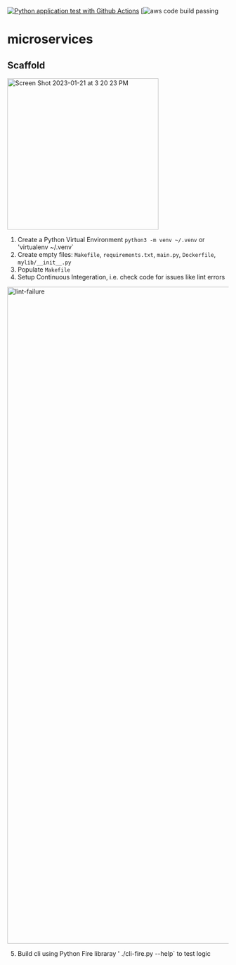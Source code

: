 [![Python application test with Github Actions](https://github.com/phoebe20200523/microservices/actions/workflows/devops.yml/badge.svg)](https://github.com/phoebe20200523/microservices/actions/workflows/devops.yml)
[![aws code build passing](https://codebuild.us-east-1.amazonaws.com/badges?uuid=eyJlbmNyeXB0ZWREYXRhIjoiNTBzTkRqd3FvL2dpQ3hsTHBvaE41N2c0TUN4UGt0dEFZR0dSK3B1RnBVU1N4OVRRWmRYV01ZRGVWSFMrdWlvbkhrSVB4c3k3ZzR0UmJCQ0UvalZ1dmI0PSIsIml2UGFyYW1ldGVyU3BlYyI6InZNVDc0dXdBSDAzUjVoeXQiLCJtYXRlcmlhbFNldFNlcmlhbCI6MX0%3D&branch=main)
# microservices

## Scaffold

<img width="344" alt="Screen Shot 2023-01-21 at 3 20 23 PM" src="https://user-images.githubusercontent.com/65870261/213885719-7dea24bf-7ae5-4932-b599-8f26f76837b1.png">

1. Create a Python Virtual Environment `python3 -m venv ~/.venv` or 'virtualenv ~/.venv`
2. Create empty files: `Makefile`, `requirements.txt`, `main.py`, `Dockerfile`, `mylib/__init__.py`
3. Populate `Makefile`
4. Setup Continuous Integeration, i.e. check code for issues like lint errors
<img width="1493" alt="lint-failure" src="https://user-images.githubusercontent.com/65870261/213890317-11c29a80-54b3-4703-8b03-15d0e1cd7bdf.png">

5. Build cli using Python Fire libraray ' ./cli-fire.py --help` to test logic
